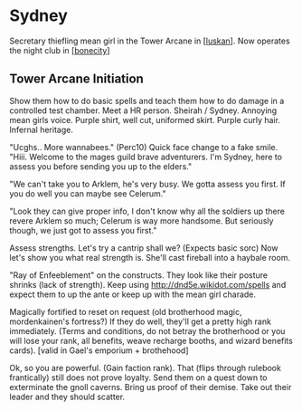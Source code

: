 # Sydney
Secretary thiefling mean girl in the Tower Arcane in [[luskan]].
Now operates the night club in [[bonecity]]

## Tower Arcane Initiation
Show them how to do basic spells and teach them how to do damage in a controlled test chamber. Meet a HR person. Sheirah / Sydney. Annoying mean girls voice. Purple shirt, well cut, uniformed skirt. Purple curly hair. Infernal heritage.

"Ucghs.. More wannabees." (Perc10) Quick face change to a fake smile. "Hiii. Welcome to the mages guild brave adventurers. I'm Sydney, here to assess you before sending you up to the elders."

"We can't take you to Arklem, he's very busy. We gotta assess you first. If you do well you can maybe see Celerum."

"Look they can give proper info, I don't know why all the soldiers up there revere Arklem so much; Celerum is way more handsome. But seriously though, we just got to assess you first."

Assess strengths. Let's try a cantrip shall we? (Expects basic sorc)
Now let's show you what real strength is. She'll cast fireball into a haybale room.

"Ray of Enfeeblement" on the constructs. They look like their posture shrinks (lack of strength).
Keep using http://dnd5e.wikidot.com/spells and expect them to up the ante or keep up with the mean girl charade.

Magically fortified to reset on request (old brotherhood magic, mordenkainen's fortress?)
If they do well, they'll get a pretty high rank immediately.
(Terms and conditions, do not betray the brotherhood or you will lose your rank, all benefits, weave recharge booths, and wizard benefits cards). [valid in Gael's emporium + brothehood]

Ok, so you are powerful. (Gain faction rank). That (flips through rulebook frantically) still does not prove loyalty.
Send them on a quest down to exterminate the gnoll caverns. Bring us proof of their demise. Take out their leader and they should scatter.

[//begin]: # "Autogenerated link references for markdown compatibility"
[luskan]: ../north/luskan "Luskan"
[bonecity]: ../east/bonecity "Bone City"
[//end]: # "Autogenerated link references"

